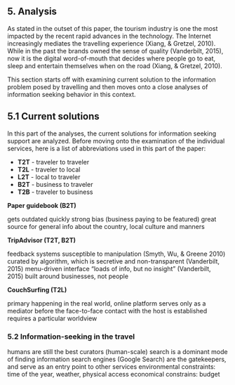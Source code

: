 ## 5. Analysis

As stated in the outset of this paper, the tourism industry is one the most impacted by the recent rapid advances in the technology. The Internet increasingly mediates the travelling experience (Xiang, & Gretzel, 2010). While in the past the brands owned the sense of quality (Vanderbilt, 2015), now it is the digital word-of-mouth that decides where people go to eat, sleep and entertain themselves when on the road (Xiang, & Gretzel, 2010).

This section starts off with examining current solution to the information problem posed by travelling and then moves onto a close analyses of information seeking behavior in this context.

## 5.1 Current solutions

In this part of the analyses, the current solutions for information seeking support are analyzed. Before moving onto the examination of the individual services, here is a list of abbreviations used in this part of the paper:

- **T2T** - traveler to traveler
- **T2L** - traveler to local
- **L2T** - local to traveler
- **B2T** - business to traveler
- **T2B** - traveler to business

**Paper guidebook (B2T)**

gets outdated quickly
strong bias (business paying to be featured)
great source for general info about the country, local culture and manners


**TripAdvisor (T2T, B2T)**

feedback systems susceptible to manipulation (Smyth, Wu, & Greene 2010)
curated by algorithm, which is secretive and non-transparent (Vanderbilt, 2015)
menu-driven interface
“loads of info, but no insight” (Vanderbilt, 2015)
built around businesses, not people


**CouchSurfing (T2L)**

primary happening in the real world, online platform serves only as a mediator before the face-to-face contact with the host is established
requires a particular worldview


### 5.2 Information-seeking in the travel

humans are still the best curators (human-scale)
search is a dominant mode of finding information
search engines (Google Search) are the gatekeepers, and serve as an entry point to other services
environmental constraints: time of the year, weather, physical access
economical constrains: budget
